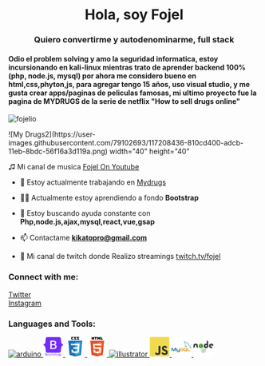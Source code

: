 <h1 align="center">Hola, soy Fojel</h1>
<h3 align="center"><b>Quiero convertirme y autodenominarme, full stack</b><br></h3> <h4> Odio el problem solving y amo la seguridad informatica, estoy incursionando en kali-linux mientras trato de aprender backend 100% (php, node.js, mysql) por ahora me considero bueno en html,css,phyton,js, para agregar tengo 15 años, uso visual studio, y me gusta crear apps/paginas de peliculas famosas, mi ultimo proyecto fue la pagina de MYDRUGS de la serie de netflix "How to sell drugs online"</h4>

<p align="left"> <img src="https://komarev.com/ghpvc/?username=fojelio&label=Profile%20views&color=0e75b6&style=flat" alt="fojelio" /> </p>
<p>
![My Drugs2](https://user-images.githubusercontent.com/79102693/117208436-810cd400-adcb-11eb-8bdc-56f16a3d119a.png)
width="40" height="40"
<p/>

 ♫ Mi canal de musica [Fojel On Youtube](https://www.youtube.com/channel/UC8ocpLU9yH91-RVUIlKjQNw)

- 🔭 Estoy actualmente trabajando en [Mydrugs](https://github.com/fojelio/Our-room/tree/main)

- 👨‍💻 Actualmente estoy aprendiendo a fondo **Bootstrap**

- 🤝 Estoy buscando ayuda constante con **Php,node.js,ajax,mysql,react,vue,gsap**

- 📫 Contactame **kikatopro@gmail.com**

- 📄 Mi canal de twitch donde Realizo streamings [twitch.tv/fojel](twitch.tv/fojel)

<h3 align="left">Connect with me:</h3>
<p align="left">
  <a href="https://twitter.com/Fojelll" target="blank">Twitter</a>
  <br>
<a href="https://instagram.com/https://www.instagram.com/fojell/" target="blank">Instagram</a>
</p>

<h3 align="left">Languages and Tools:</h3>
<p align="left"> <a href="https://www.arduino.cc/" target="_blank"> <img src="https://cdn.worldvectorlogo.com/logos/arduino-1.svg" alt="arduino" width="40" height="40"/> </a> <a href="https://getbootstrap.com" target="_blank"> <img src="https://raw.githubusercontent.com/devicons/devicon/master/icons/bootstrap/bootstrap-plain-wordmark.svg" alt="bootstrap" width="40" height="40"/> </a> <a href="https://www.w3schools.com/css/" target="_blank"> <img src="https://raw.githubusercontent.com/devicons/devicon/master/icons/css3/css3-original-wordmark.svg" alt="css3" width="40" height="40"/> </a> <a href="https://www.w3.org/html/" target="_blank"> <img src="https://raw.githubusercontent.com/devicons/devicon/master/icons/html5/html5-original-wordmark.svg" alt="html5" width="40" height="40"/> </a> <a href="https://www.adobe.com/in/products/illustrator.html" target="_blank"> <img src="https://www.vectorlogo.zone/logos/adobe_illustrator/adobe_illustrator-icon.svg" alt="illustrator" width="40" height="40"/> </a> <a href="https://developer.mozilla.org/en-US/docs/Web/JavaScript" target="_blank"> <img src="https://raw.githubusercontent.com/devicons/devicon/master/icons/javascript/javascript-original.svg" alt="javascript" width="40" height="40"/> </a> <a href="https://www.mysql.com/" target="_blank"> <img src="https://raw.githubusercontent.com/devicons/devicon/master/icons/mysql/mysql-original-wordmark.svg" alt="mysql" width="40" height="40"/> </a> <a href="https://nodejs.org" target="_blank"> <img src="https://raw.githubusercontent.com/devicons/devicon/master/icons/nodejs/nodejs-original-wordmark.svg" alt="nodejs" width="40" height="40"/> </a> </p>

